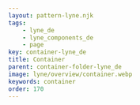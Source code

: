 ```yaml
---
layout: pattern-lyne.njk
tags: 
    - lyne_de
    - lyne_components_de
    - page
key: container-lyne_de
title: Container
parent: container-folder-lyne_de
image: lyne/overview/container.webp
keywords: container
order: 170
---
```

